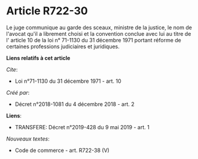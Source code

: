 # Article R722-30

Le juge communique au garde des sceaux, ministre de la justice, le nom de l'avocat qu'il a librement choisi et la convention
conclue avec lui au titre de l' article 10 de la loi n° 71-1130 du 31 décembre 1971 portant réforme de certaines professions
judiciaires et juridiques.

**Liens relatifs à cet article**

_Cite_:

  - Loi n°71-1130 du 31 décembre 1971 - art. 10

_Créé par_:

  - Décret n°2018-1081 du 4 décembre 2018 - art. 2

**Liens**:

  - TRANSFERE: Décret n°2019-428 du 9 mai 2019 - art. 1

_Nouveaux textes_:

  - Code de commerce - art. R722-38 (V)
